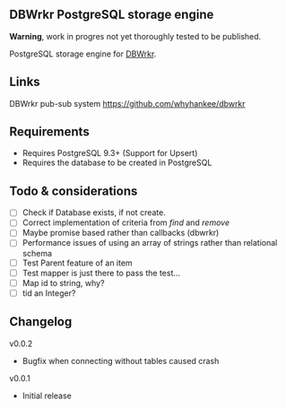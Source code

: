 ## DBWrkr PostgreSQL storage engine

**Warning**, work in progres not yet thoroughly tested to be published.

PostgreSQL storage engine for [DBWrkr](https://github.com/whyhankee/dbwrkr). 

## Links

DBWrkr pub-sub system <https://github.com/whyhankee/dbwrkr>

## Requirements

- Requires PostgreSQL 9.3+ (Support for Upsert)
- Requires the database to be created in PostgreSQL

## Todo & considerations

- [ ] Check if Database exists, if not create.
- [ ] Correct implementation of criteria from *find* and *remove*
- [ ] Maybe promise based rather than callbacks (dbwrkr)
- [ ] Performance issues of using an array of strings rather than relational schema
- [ ] Test Parent feature of an item
- [ ] Test mapper is just there to pass the test...
- [ ] Map id to string, why?
- [ ] tid an Integer?

## Changelog

v0.0.2
* Bugfix when connecting without tables caused crash

v0.0.1
* Initial release